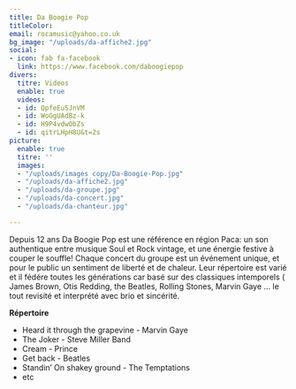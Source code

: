 ```yaml
---
title: Da Boogie Pop
titleColor: 
email: rocamusic@yahoo.co.uk
bg_image: "/uploads/da-affiche2.jpg"
social:
- icon: fab fa-facebook
  link: https://www.facebook.com/daboogiepop
divers:
  titre: Videos
  enable: true
  videos:
  - id: QpfeEu5JnVM
  - id: WoGgUAdBz-k
  - id: H9P4vdwObZs
  - id: qitrLHpH8U&t=2s
picture:
  enable: true
  titre: ''
  images:
  - "/uploads/images copy/Da-Boogie-Pop.jpg"
  - "/uploads/da-affiche2.jpg"
  - "/uploads/da-groupe.jpg"
  - "/uploads/da-concert.jpg"
  - "/uploads/da-chanteur.jpg"

---
```

Depuis 12 ans Da Boogie Pop est une référence en région Paca: un son authentique entre musique Soul et Rock vintage, et une énergie festive à couper le souffle!
Chaque concert du groupe est un événement unique, et pour le public un sentiment de liberté et de chaleur.
Leur répertoire est varié et il fédére toutes les générations car basé sur des classiques intemporels ( James Brown, Otis Redding, the Beatles, Rolling Stones, Marvin Gaye ... le tout revisité et interprété avec brio et sincérité.

**Répertoire**
- Heard it through the grapevine - Marvin Gaye
- The Joker - Steve Miller Band
- Cream - Prince
- Get back - Beatles
- Standin’ On shakey ground - The Temptations
- etc